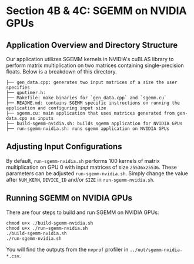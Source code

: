 # Section 4B & 4C: SGEMM on NVIDIA GPUs

## Application Overview and Directory Structure

Our application utilizes SGEMM kernels in NVIDIA's cuBLAS library to perform matrix multiplication on two matrices containing single-precision floats. Below is a breakdown of this directory.
```
├── gen_data.cpp: generates two input matrices of a size the user specifies
├── gputimer.h: 
├── Makefile: make binaries for `gen_data.cpp` and `sgemm.cu`
├── README.md: contains SGEMM specific instructions on running the application and configuring input size
├── sgemm.cu: main application that uses matrices generated from gen-data.cpp as inputs
├── build-sgemm-nvidia.sh: builds sgemm application for NVIDIA GPUs
├── run-sgemm-nvidia.sh: runs sgemm application on NVIDIA GPUs
```

## Adjusting Input Configurations

By default, `run-sgemm-nvidia.sh` performs 100 kernels of matrix multiplication on GPU 0 
with input matrices of size `25536x25536`. These parameters can be adjusted `run-sgemm-nvidia.sh`. Simply change the value after `NUM_KERN`, `DEVICE_ID` and/or `SIZE` in `run-sgemm-nvidia.sh`. 

## Running SGEMM on NVIDIA GPUs

There are four steps to build and run SGEMM on NVIDIA GPUs:
```
chmod u+x ./build-sgemm-nvidia.sh
chmod u+x ./run-sgemm-nvidia.sh
./build-sgemm-nvidia.sh
./run-sgemm-nvidia.sh
```
You will find the outputs from the `nvprof` profiler in `../out/sgemm-nvidia-*.csv`. 